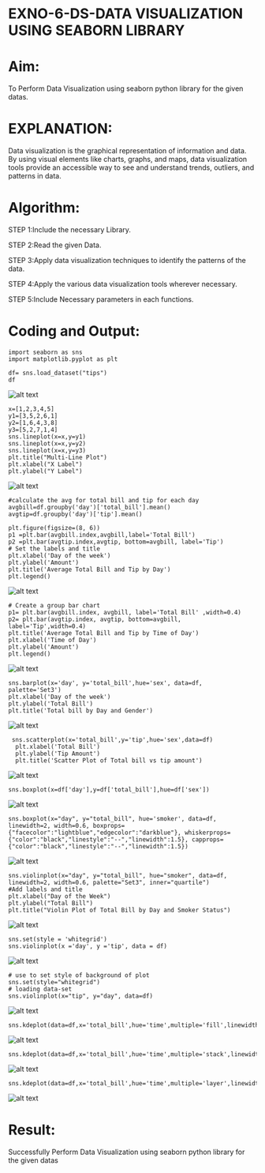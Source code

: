 # EXNO-6-DS-DATA VISUALIZATION USING SEABORN LIBRARY

# Aim:
  To Perform Data Visualization using seaborn python library for the given datas.

# EXPLANATION:
Data visualization is the graphical representation of information and data. By using visual elements like charts, graphs, and maps, data visualization tools provide an accessible way to see and understand trends, outliers, and patterns in data.

# Algorithm:
STEP 1:Include the necessary Library.

STEP 2:Read the given Data.

STEP 3:Apply data visualization techniques to identify the patterns of the data.

STEP 4:Apply the various data visualization tools wherever necessary.

STEP 5:Include Necessary parameters in each functions.

# Coding and Output:

```
import seaborn as sns
import matplotlib.pyplot as plt
```
```
df= sns.load_dataset("tips")
df
```
![alt text](image.png)

```
x=[1,2,3,4,5]
y1=[3,5,2,6,1]
y2=[1,6,4,3,8]
y3=[5,2,7,1,4]
sns.lineplot(x=x,y=y1)
sns.lineplot(x=x,y=y2)
sns.lineplot(x=x,y=y3)
plt.title("Multi-Line Plot")
plt.xlabel("X Label")
plt.ylabel("Y Label")
```
![alt text](image-1.png)

```
#calculate the avg for total bill and tip for each day
avgbill=df.groupby('day')['total_bill'].mean()
avgtip=df.groupby('day')['tip'].mean()
```
```
plt.figure(figsize=(8, 6))
p1 =plt.bar(avgbill.index,avgbill,label='Total Bill')
p2 =plt.bar(avgtip.index,avgtip, bottom=avgbill, label='Tip')
# Set the labels and title
plt.xlabel('Day of the week')
plt.ylabel('Amount')
plt.title('Average Total Bill and Tip by Day')
plt.legend()
```
![alt text](image-2.png)
```
# Create a group bar chart
p1= plt.bar(avgbill.index, avgbill, label='Total Bill' ,width=0.4)
p2= plt.bar(avgtip.index, avgtip, bottom=avgbill, label='Tip',width=0.4)
plt.title('Average Total Bill and Tip by Time of Day')
plt.xlabel('Time of Day')
plt.ylabel('Amount')
plt.legend()
```
![alt text](image-3.png)

```
sns.barplot(x='day', y='total_bill',hue='sex', data=df, palette='Set3')
plt.xlabel('Day of the week')
plt.ylabel('Total Bill')
plt.title('Total bill by Day and Gender')
```
![alt text](image-4.png)

```
 sns.scatterplot(x='total_bill',y='tip',hue='sex',data=df)
  plt.xlabel('Total Bill')
  plt.ylabel('Tip Amount')
  plt.title('Scatter Plot of Total bill vs tip amount')
```
![alt text](image-5.png)

```
sns.boxplot(x=df['day'],y=df['total_bill'],hue=df['sex'])
```
![alt text](image-6.png)

```
sns.boxplot(x="day", y="total_bill", hue='smoker', data=df, linewidth=2, width=0.6, boxprops={"facecolor":"lightblue","edgecolor":"darkblue"}, whiskerprops={"color":"black","linestyle":"--","linewidth":1.5}, capprops={"color":"black","linestyle":"--","linewidth":1.5})

```
![alt text](image-7.png)

```
sns.violinplot(x="day", y="total_bill", hue="smoker", data=df, linewidth=2, width=0.6, palette="Set3", inner="quartile")
#Add labels and title
plt.xlabel("Day of the Week")
plt.ylabel("Total Bill")
plt.title("Violin Plot of Total Bill by Day and Smoker Status")
```
![alt text](image-8.png)

```
sns.set(style = 'whitegrid')
sns.violinplot(x ='day', y ='tip', data = df)
```
![alt text](image-9.png)

```
# use to set style of background of plot
sns.set(style="whitegrid")
# loading data-set
sns.violinplot(x="tip", y="day", data=df)
```
![alt text](image-10.png)

```
sns.kdeplot(data=df,x='total_bill',hue='time',multiple='fill',linewidth=3,palette='Set2',alpha=0.8)
```
![alt text](image-11.png)

```
sns.kdeplot(data=df,x='total_bill',hue='time',multiple='stack',linewidth=3,palette='Set2',alpha=0.8)
```
![alt text](image-12.png)

```
sns.kdeplot(data=df,x='total_bill',hue='time',multiple='layer',linewidth=3,palette='Set2',alpha=0.8)
```
![alt text](image-13.png)
# Result:
  Successfully Perform Data Visualization using seaborn python library for the given datas
